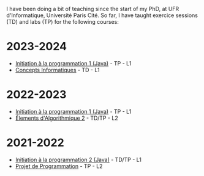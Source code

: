 
I have been doing a bit of teaching since the start of my PhD, at UFR d'Informatique, Université Paris Cité. So far, I have taught exercice sessions (TD) and labs (TP) for the following courses:

2023-2024
===

* [Initiation à la programmation 1 (Java)](https://moodle.u-paris.fr/course/view.php?id=1620) - TP - L1
* [Concepts Informatiques](https://moodle.u-paris.fr/course/view.php?id=1625) - TD - L1

2022-2023
===

* [Initiation à la programmation 1 (Java)](https://moodle.u-paris.fr/course/view.php?id=1620) - TP - L1
* [Élements d'Algorithmique 2](https://moodle.u-paris.fr/course/view.php?id=1637) - TD/TP - L2


2021-2022
===

* [Initiation à la programmation 2 (Java)](https://moodle.u-paris.fr/course/view.php?id=1621) - TD/TP - L1
* [Projet de Programmation](https://moodle.u-paris.fr/course/view.php?id=1639) - TP - L2
